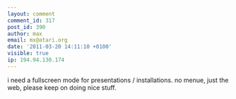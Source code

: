 ```yaml
---
layout: comment
comment_id: 317
post_id: 390
author: max
email: mx@atari.org
date: '2011-03-20 14:11:10 +0100'
visible: true
ip: 194.94.130.174
---
```

i need a fullscreen mode for presentations / installations. no menue, just the web, please keep on doing nice stuff.
